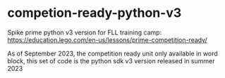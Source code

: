 # competion-ready-python-v3

Spike prime python v3 version for FLL training camp: https://education.lego.com/en-us/lessons/prime-competition-ready/

As of September 2023, the competition ready unit only available in word block, this set of code is the python sdk v3 version released in summer 2023



